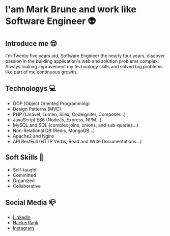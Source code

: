 # I'am Mark Brune and work like Software Engineer 👽

## Introduce me 😎

I'm Twenty five years old, Software Engineer the nearly four years, discover passion in the building application's web and solution problems complex. Always looking improvement my technology skills and solved big problems like part of me continuous growth. 

## Technologys 💻

* OOP (Object Oriented Programming)
* Design Patterns (MVC)
* PHP (Laravel, Lumen, Silex, Codeigniter, Composer...)
* JavaScript ES6 (NodeJs, Express, NPM...)
* MySQL and SQL (complex joins, unions, and sub-queries...)
* Non-Relational DB (Redis, MongoDB...)
* Apache2 and Nginx
* API RestFull (HTTP Verbs, Read and Write Documentations...)

## Soft Skills 👼

* Self-taught
* Committed
* Organized
* Collaborative

## Social Media 📪

* [Linkedin](https://www.linkedin.com/in/marcus-vinicius-brune-205bb8124)
* [HackerRank](https://www.hackerrank.com/marcusbrune?hr_r=1) 
* [Instagram](https://www.instagram.com/brunemarcus/)
